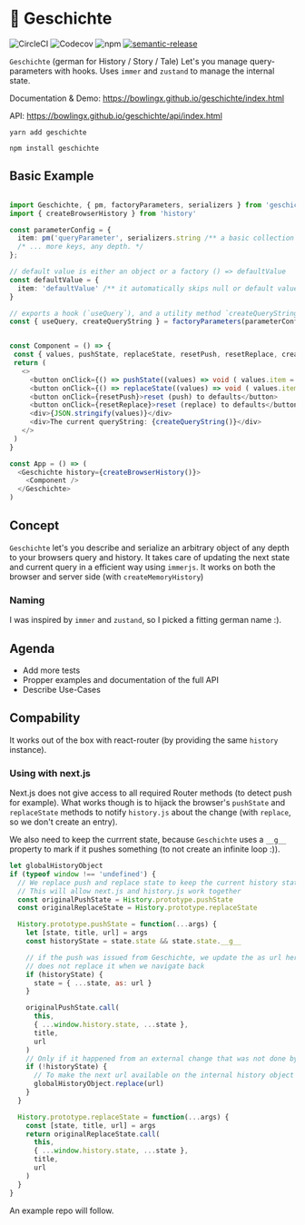 # 📖 Geschichte

![CircleCI](https://img.shields.io/circleci/build/gh/BowlingX/geschichte)
![Codecov](https://img.shields.io/codecov/c/github/bowlingx/geschichte)
![npm](https://img.shields.io/npm/v/geschichte)
[![semantic-release](https://img.shields.io/badge/%20%20%F0%9F%93%A6%F0%9F%9A%80-semantic--release-e10079.svg)](https://github.com/semantic-release/semantic-release)

`Geschichte` (german for History / Story / Tale) Let's you manage query-parameters with hooks.
Uses `immer` and `zustand` to manage the internal state.

Documentation & Demo: https://bowlingx.github.io/geschichte/index.html

API: https://bowlingx.github.io/geschichte/api/index.html

    yarn add geschichte
    
    npm install geschichte

## Basic Example

```typescript jsx

import Geschichte, { pm, factoryParameters, serializers } from 'geschichte'
import { createBrowserHistory } from 'history'

const parameterConfig = {
  item: pm('queryParameter', serializers.string /** a basic collection of serializers is availble, like date, int, float, arrays */ )
  /* ... more keys, any depth. */
};

// default value is either an object or a factory () => defaultValue
const defaultValue = {
  item: 'defaultValue' /** it automatically skips null or default values*/
}

// exports a hook (`useQuery`), and a utility method `createQueryString` that let's you create a query string based on the described object anywhere outside of components etc.
const { useQuery, createQueryString } = factoryParameters(parameterConfig, defaultValue,  /** optional namespace, (creates a prefix separated by a dot)*/);


const Component = () => {
 const { values, pushState, replaceState, resetPush, resetReplace, createQueryString, batchReplaceState, batchPushState } = useQuery()
 return (
   <>
     <button onClick={() => pushState((values) => void ( values.item = "newValue" ))}>push new state</button>
     <button onClick={() => replaceState((values) => void ( values.item = "anotherOne" ))}>replace state</button>
     <button onClick={resetPush}>reset (push) to defaults</button>
     <button onClick={resetReplace}>reset (replace) to defaults</button>
     <div>{JSON.stringify(values)}</div>
     <div>The current queryString: {createQueryString()}</div>
   </> 
 )
}

const App = () => (
  <Geschichte history={createBrowserHistory()}>
    <Component />
  </Geschichte>
)
```

## Concept

`Geschichte` let's you describe and serialize an arbitrary object of any depth to your browsers query and history. 
It takes care of updating the next state and current query in a efficient way using `immerjs`.
It works on both the browser and server side (with `createMemoryHistory`)

### Naming

I was inspired by `immer` and `zustand`, so I picked a fitting german name :).

## Agenda

- Add more tests
- Propper examples and documentation of the full API
- Describe Use-Cases

## Compability

It works out of the box with react-router (by providing the same `history` instance).

### Using with next.js

Next.js does not give access to all required Router methods (to detect push for example).
What works though is to hijack the browser's `pushState` and `replaceState` methods to notify
`history.js` about the change (with `replace`, so we don't create an entry).

We also need to keep the currrent state, because `Geschichte` uses a `__g__` property
to mark if it pushes something (to not create an infinite loop :)).

```js
let globalHistoryObject
if (typeof window !== 'undefined') {
  // We replace push and replace state to keep the current history state.
  // This will allow next.js and history.js work together
  const originalPushState = History.prototype.pushState
  const originalReplaceState = History.prototype.replaceState

  History.prototype.pushState = function(...args) {
    let [state, title, url] = args
    const historyState = state.state && state.state.__g__

    // if the push was issued from Geschichte, we update the as url here to make sure next.js
    // does not replace it when we navigate back
    if (historyState) {
      state = { ...state, as: url }
    }

    originalPushState.call(
      this,
      { ...window.history.state, ...state },
      title,
      url
    )
    // Only if it happened from an external change that was not done by Geschichte
    if (!historyState) {
      // To make the next url available on the internal history object we replace it with the next url
      globalHistoryObject.replace(url)
    }
  }

  History.prototype.replaceState = function(...args) {
    const [state, title, url] = args
    return originalReplaceState.call(
      this,
      { ...window.history.state, ...state },
      title,
      url
    )
  }
}
```

An example repo will follow.
